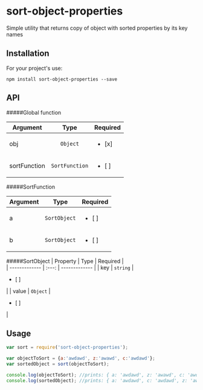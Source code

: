 # sort-object-properties
Simple utility that returns copy of object with sorted properties by its key names

## Installation
For your project's use:
```
npm install sort-object-properties --save
```

## API

#####Global function

| Argument        | Type | Required |            
| ------------- | :---: | ------------- | 
| obj      | `Object` | <ul><li>[x] </li></ul> |
| sortFunction      | `SortFunction` | <ul><li>[ ] </li></ul> |

#####SortFunction

| Argument        | Type | Required |            
| ------------- | :---: | ------------- | 
| a      | `SortObject` | <ul><li>[ ] </li></ul> |
| b      | `SortObject` | <ul><li>[ ] </li></ul> |

#####SortObject
| Property        | Type | Required |            
| ------------- | :---: | ------------- | 
| key      | `string` | <ul><li>[ ] </li></ul> |
| value      | `Object` | <ul><li>[ ] </li></ul> |


## Usage
```javascript
var sort = require('sort-object-properties');

var objectToSort = {a:'awdawd', z:'awawd', c:'awdawd'};
var sortedObject = sort(objectToSort);

console.log(objectToSort); //prints: { a: 'awdawd', z: 'awawd', c: 'awdawd' }
console.log(sortedObject); //prints: { a: 'awdawd', c: 'awdawd', z: 'awawd' }
```
